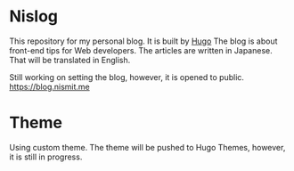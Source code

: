 # Nislog

This repository for my personal blog. It is built by [Hugo](https://gohugo.io/)
The blog is about front-end tips for Web developers.
The articles are written in Japanese. That will be translated in English.

Still working on setting the blog, however, it is opened to public.
https://blog.nismit.me

# Theme
Using custom theme. The theme will be pushed to Hugo Themes, however, it is still in progress.
